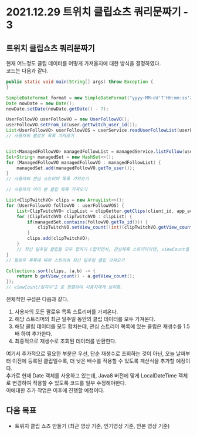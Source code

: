 2021.12.29 트위치 클립쇼츠 쿼리문짜기 - 3
====================
## 트위치 클립쇼츠 쿼리문짜기
현재 어느정도 클립 데이터를 어떻게 가져올지에 대한 방식을 결정하였다.     
코드는 다음과 같다.    
```java
public static void main(String[] args) throw Exception {
}

SimpleDateFormat format = new SimpleDateFormat("yyyy-MM-dd'T'HH:mm:ss'Z'");
Date nowDate = new Date();
nowDate.setDate(nowDate.getDate() - 7);

UserFollowVO userFollowVO = new UserFollowVO();
userFollowVO.setFrom_id(user.getTwitch_user_id());
List<UserFollowVO> userFollowVOS = userService.readUserFollowList(userFollowVO);
// 사용자의 팔로우 목록 가져오기


List<ManagedFollowVO> managedFollowList = managedService.listFollow(user.getUser_id());
Set<String> managedSet = new HashSet<>();
for (ManagedFollowVO managedFollowVO : managedFollowList) {
    managedSet.add(managedFollowVO.getTo_user());
}
// 사용자의 관심 스트리머 목록 가져오기

// 사용자의 이미 본 클립 목록 가져오기

List<ClipTwitchVO> clips = new ArrayList<>();
for (UserFollowVO followVO : userFollowVOS) {
    List<ClipTwitchVO> clipList = clipGetter.getClips(client_id, app_access_token, "broadcaster_id="+followVO.getTo_id()+"&first=100&started_at="+format.format(nowDate));
    for (ClipTwitchVO clipTwitchVO : clipList) {
        if(managedSet.contains(followVO.getTo_id())) {
            clipTwitchVO.setView_count((int)(clipTwitchVO.getView_count() * 1.5));
        }
        clips.add(clipTwitchVO);
    }
    // 최신 일주일 클립을 모두 합치기 (합치면서, 관심목록 스트리머라면, viewCount를 1.5배수, 이미 본 클립이라면 제외)
}
// 팔로우 목록에 따라 스트리머 최신 일주일 클립 가져오기

Collections.sort(clips, (a,b) -> {
    return b.getView_count() - a.getView_count();
});
// viewCount/일자수^2 로 정렬하여 사용자에게 보여줌.
```
전체적인 구성은 다음과 같다.     

1. 사용자의 모든 팔로우 목록 스트리머를 가져온다.
2. 해당 스트리머의 최근 일주일 동안의 클립 데이터를 모두 가져온다.
3. 해당 클립 데이터를 모두 합치는데, 관심 스트리머 목록에 있는 클립은 재생수를 1.5배 하여 추가한다.
4. 최종적으로 재생수로 조회된 데이터를 반환한다.  

여기서 추가적으로 필요한 부분은 우선, 단순 재생수로 조회하는 것이 아닌, 오늘 날짜부터 이전에 등록된 클립일수록, 더 낮은 배수를 적용할 수 있도록 계산식을 추가할 예정이다.     
추가로 현재 Date 객체를 사용하고 있는데, Java8 버전에 맞게 LocalDateTime 객체로 변경하여 적용할 수 있도록 코드를 일부 수정해야한다.     
이에대한 추가 작업은 이후에 진행할 예정이다.    

## 다음 목표
* 트위치 클립 쇼츠 만들기 (최근 영상 기준, 인기영상 기준, 안본 영상 기준)
